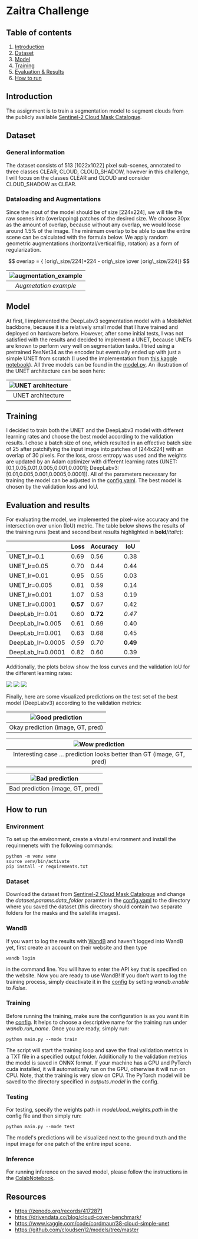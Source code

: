 # Zaitra Challenge

## Table of contents
1. [Introduction](#introduction)
2. [Dataset](#dataset)
3. [Model](#model)
4. [Training](#training)
5. [Evaluation & Results](#evaluation-and-results)
6. [How to run](#how-to-run)

## Introduction
The assignment is to train a segmentation model to segment clouds from the publicly available [Sentinel-2 Cloud Mask Catalogue](https://zenodo.org/records/4172871).


## Dataset
### General information
The dataset consists of 513 [1022x1022] pixel sub-scenes, annotated to three classes CLEAR, CLOUD, CLOUD_SHADOW, however in this challenge, I will focus on the classes CLEAR and CLOUD and consider CLOUD_SHADOW as CLEAR.


### Dataloading and Augmentations
Since the input of the model should be of size [224x224], we will tile the raw scenes into (overlapping) patches of the desired size. We choose 30px as the amount of overlap, because without any overlap, we would loose around 1.5\% of the image. The minimum overlap to be able to use the entire scene can be calculated with the formula below. We apply random geometric augmentations (horizontal/vertical flip, rotation) as a form of regularization.

$$ overlap = { ⌈orig\_size/224⌉*224 - orig\_size \over ⌊orig\_size/224⌋} $$

|![augmentation_example](docs/augmentation_example.png)|
| :-: |
| *Augmetation example* |

## Model
At first, I implemented the DeepLabv3 segmentation model with a MobileNet backbone, because it is a relatively small model that I have trained and deployed on hardware before. However, after some initial tests, I was not satisfied with the results and decided to implement a UNET, because UNETs are known to perform very well on segmentation tasks. I tried using a pretrained ResNet34 as the encoder but eventually ended up with just a simple UNET from scratch (I used the implementation from [this kaggle notebook](https://www.kaggle.com/code/cordmaur/38-cloud-simple-unet)). All three models can be found in the [model.py](scripts/model.py). An illustration of the UNET architecture can be seen here:

|![UNET architecture](docs/unet_arch.png)|
|:-:|
|UNET architecture|


##  Training
I decided to train both the UNET and the DeepLabv3 model with different learning rates and choose the best model according to the validation results. I chose a batch size of one, which resulted in an effective batch size of 25 after patchifying the input  image  into patches of [244x224] with an overlap of 30 pixels. For the loss, cross entropy was used and the weights are updated by an Adam optimizer with different learning rates (UNET:[0.1,0.05,0.01,0.005,0.001,0.0001]; DeepLabv3:[0.01,0.005,0.001,0.0005,0.0001]). All of the parameters necessary for training the model can be adjusted in the [config.yaml](config/config.yaml). The best model is chosen by the validation loss and IoU.


## Evaluation and results
For evaluating the model, we implemented the pixel-wise accuracy and the intersection over union (IoU) metric. The table below shows the results of the training runs (best and  second best results highlighted in **bold**/*italic*):

|                   | Loss     | Accuracy | IoU      | 
| ------------------| -------- | -------- | -------- | 
| UNET_lr=0.1       | 0.69     | 0.56     | 0.38     | 
| UNET_lr=0.05      | 0.70     | 0.44     | 0.44     | 
| UNET_lr=0.01      | 0.95     | 0.55     | 0.03     | 
| UNET_lr=0.005     | 0.81     | 0.59     | 0.14     | 
| UNET_lr=0.001     | 1.07     | 0.53     | 0.19     | 
| UNET_lr=0.0001    | **0.57** | 0.67     | 0.42     |
| DeepLab_lr=0.01   | 0.60     | **0.72** |*0.47*    |
| DeepLab_lr=0.005  | 0.61     | 0.69     | 0.40     |
| DeepLab_lr=0.001  | 0.63     | 0.68     | 0.45     |
| DeepLab_lr=0.0005 | *0.59*   | *0.70*   | **0.49** |
| DeepLab_lr=0.0001 | 0.82     | 0.60     | 0.39     |


Additionally, the plots below show the loss curves and the validation IoU for the different learning rates:


<p float="left">
  <img src="docs/train_loss_DeepLabvsUNET.png" />
  <img src="docs/val_loss_DeepLabvsUNET.png" />
  <img src="docs/val_iou_DeepLabvsUNET.png" /> 
</p>

Finally, here are some visualized predictions on the test set of the best model (DeepLabv3) according to the validation metrics:

|![Good prediction](docs/DeepLab_goodpred.png)|
|:-:|
|Okay prediction (image, GT, pred)|

|![Wow prediction](docs/DeepLab_wow.png)|
|:-:|
|Interesting case ... prediction looks better than GT (image, GT, pred)|

|![Bad prediction](docs/DeepLabv3_badpred.png)|
|:-:|
|Bad prediction (image, GT, pred)|


## How to run
### Environment
To set up the environment, create a virutal environment and install the requirmenets with the following commands:

    python -m venv venv
    source venv/bin/activate
    pip install -r requirements.txt

### Dataset
Download the dataset from [Sentinel-2 Cloud Mask Catalogue](https://zenodo.org/records/4172871) and change the *dataset.params.data_folder* paramter in the [config.yaml](config/config.yaml) to the directory where you saved the dataset (this  directory should contain two separate folders for the masks and the satellite images).

### WandB
If you want to log the results with [WandB](https://wandb.ai/site) and haven't logged into WandB yet, first create an account on their website and then type

    wandb login

in the command line. You will have to enter the API key that is specified on the website. Now you are ready to use WandB! If you don't want to log the training process, simply deactivate it in the [config](config/config.yaml) by setting *wandb.enable* to *False*.

### Training
Before running the training, make sure the configuration is as you want it in the [config](config/config.yaml). It helps to choose a descriptive name for the training run under *wandb.run_name*. Once you are ready, simply run:

    python main.py --mode train

The script will start the training loop and save the final validation metrics in a TXT file in a specified output folder. Additionally to the validation metrics the model is saved in ONNX format. If your machine has a GPU and PyTorch cuda installed, it will automatically run on the GPU, otherwise it will run on CPU. Note, that the training is very slow on CPU. The PyTorch model will be saved to the directory specified in *outputs.model*  in the config.

### Testing
For testing, specify the weights path in *model.load_weights.path* in the config file and then simply run:

    python main.py --mode test

The model's predictions will be visualized next to the ground truth and the input image for one patch of the entire input scene.

### Inference
For running inference on the saved model, please follow the instructions in the [ColabNotebook](Zaitra_EntryTask.ipynb).

## Resources
- https://zenodo.org/records/4172871
- https://drivendata.co/blog/cloud-cover-benchmark/
- https://www.kaggle.com/code/cordmaur/38-cloud-simple-unet
- https://github.com/cloudsen12/models/tree/master
